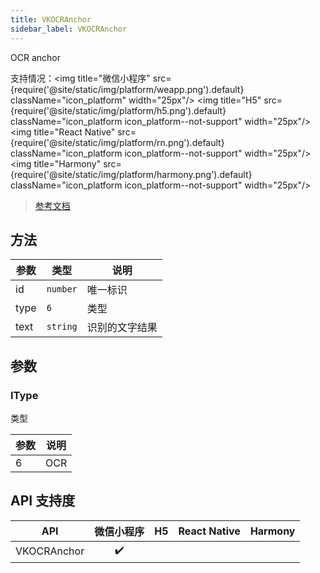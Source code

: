 ```yaml
---
title: VKOCRAnchor
sidebar_label: VKOCRAnchor
---
```


OCR anchor

支持情况：<img title="微信小程序" src={require('@site/static/img/platform/weapp.png').default} className="icon_platform" width="25px"/> <img title="H5" src={require('@site/static/img/platform/h5.png').default} className="icon_platform icon_platform--not-support" width="25px"/> <img title="React Native" src={require('@site/static/img/platform/rn.png').default} className="icon_platform icon_platform--not-support" width="25px"/> <img title="Harmony" src={require('@site/static/img/platform/harmony.png').default} className="icon_platform icon_platform--not-support" width="25px"/>

> [参考文档](https://developers.weixin.qq.com/miniprogram/dev/api/ai/visionkit/VKOCRAnchor.html)

## 方法

| 参数 | 类型 | 说明 |
| --- | --- | --- |
| id | `number` | 唯一标识 |
| type | `6` | 类型 |
| text | `string` | 识别的文字结果 |

## 参数

### IType

类型

| 参数 | 说明 |
| --- | --- |
| 6 | OCR |

## API 支持度

| API | 微信小程序 | H5 | React Native | Harmony |
| :---: | :---: | :---: | :---: | :---: |
| VKOCRAnchor | ✔️ |  |  |  |
